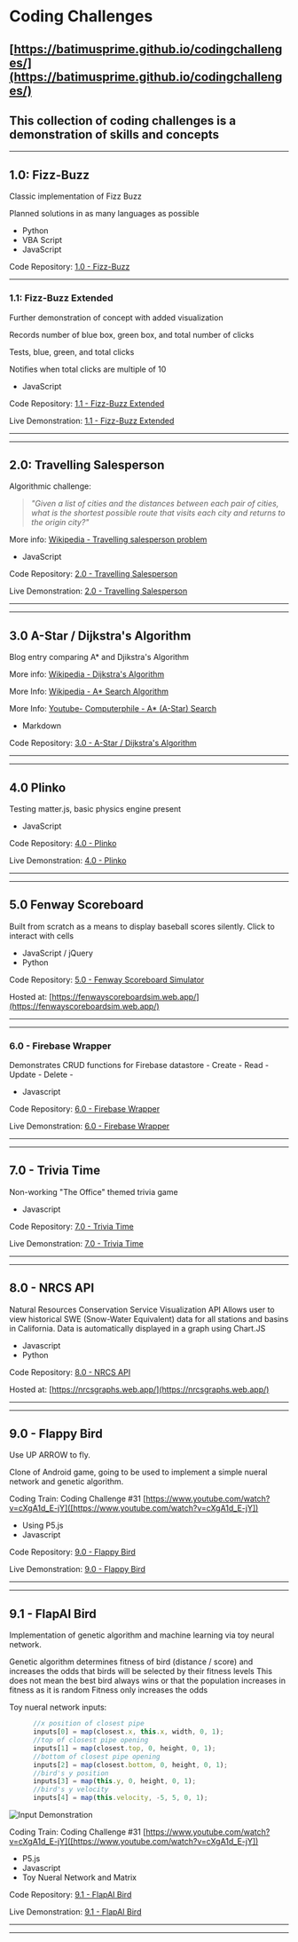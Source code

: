 # Coding Challenges
## [https://batimusprime.github.io/codingchallenges/](https://batimusprime.github.io/codingchallenges/)
## This collection of coding challenges is a demonstration of skills and concepts


----

## 1.0: Fizz-Buzz
Classic implementation of Fizz Buzz

Planned solutions in as many languages as possible

+   Python
+   VBA Script
+   JavaScript

Code Repository: [1.0 - Fizz-Buzz](/1_Fizz_Buzz)

---

### 1.1: Fizz-Buzz Extended
Further demonstration of concept with added visualization

Records number of blue box, green box, and total number of clicks

Tests, blue, green, and total clicks

Notifies when total clicks are multiple of 10

+   JavaScript

Code Repository: [1.1 - Fizz-Buzz Extended](1_Fizz_Buzz/1_1_Fizz_Buzz_Extended)

Live Demonstration: [1.1 - Fizz-Buzz Extended](https://batimusprime.github.io/codingchallenges/1_Fizz_Buzz/1_1_Fizz_Buzz_Extended/)

---

---


## 2.0: Travelling Salesperson
Algorithmic challenge:

>*"Given a list of cities and the distances between each pair of cities, what is the shortest possible route that visits each city and returns to the origin city?"*

More info: [Wikipedia - Travelling salesperson problem](https://en.wikipedia.org/wiki/Travelling_salesman_problem)

+   JavaScript

Code Repository: [2.0 - Travelling Salesperson](2_Travelling_Sales)

Live Demonstration: [2.0 - Travelling Salesperson](https://batimusprime.github.io/codingchallenges/2_Travelling_Sales/)

---

---

## 3.0 A-Star / Dijkstra's Algorithm

Blog entry comparing A* and Djikstra's Algorithm

More info: [Wikipedia - Dijkstra's Algorithm](https://en.wikipedia.org/wiki/Dijkstra%27s_algorithm)

More Info: [Wikipedia - A* Search Algorithm](https://en.wikipedia.org/wiki/A*_search_algorithm)

More Info: [Youtube- Computerphile - A* (A-Star) Search](https://youtu.be/ySN5Wnu88nE)

+   Markdown

Code Repository: [3.0 - A-Star / Dijkstra's Algorithm](3_A_Star)

---

---

## 4.0 Plinko
Testing matter.js, basic physics engine present

+   JavaScript

Code Repository: [4.0 - Plinko](4_Plinko)

Live Demonstration:  [4.0 - Plinko](https://batimusprime.github.io/codingchallenges/4_Plinko/)


---

---

## 5.0 Fenway Scoreboard
Built from scratch as a means to display baseball scores silently. Click to interact with cells

+   JavaScript / jQuery
+   Python

Code Repository: [5.0 - Fenway Scoreboard Simulator](5_Fenway_Scoreboard)

Hosted at: [https://fenwayscoreboardsim.web.app/](https://fenwayscoreboardsim.web.app/)

---

---

### 6.0 - Firebase Wrapper
Demonstrates CRUD functions for Firebase datastore
    - Create
    - Read
    - Update
    - Delete
    - 
+ Javascript

Code Repository: [6.0 - Firebase Wrapper](6_Firebase_Wrapper)

Live Demonstration: [6.0 - Firebase Wrapper](https://batimusprime.github.io/codingchallenges/6_Firebase_Wrapper)

---

---

## 7.0 - Trivia Time
Non-working "The Office" themed trivia game

+ Javascript

Code Repository: [7.0 - Trivia Time](7_Trivia_Time)

Live Demonstration: [7.0 - Trivia Time](https://batimusprime.github.io/codingchallenges/7_Trivia_Time)

---

---

## 8.0 - NRCS API
Natural Resources Conservation Service Visualization API
Allows user to view historical SWE (Snow-Water Equivalent) data for all stations and basins in California. 
Data is automatically displayed in a graph using Chart.JS

+ Javascript
+ Python

Code Repository: [8.0 - NRCS API](8_NRCS_API)

Hosted at: [https://nrcsgraphs.web.app/](https://nrcsgraphs.web.app/)

---

---

## 9.0 - Flappy Bird
Use UP ARROW to fly.

Clone of Android game, going to be used to implement a simple nueral network and genetic algorithm. 

Coding Train: Coding Challenge #31 [https://www.youtube.com/watch?v=cXgA1d_E-jY]([https://www.youtube.com/watch?v=cXgA1d_E-jY])
+ Using P5.js
+ Javascript


Code Repository: [9.0 - Flappy Bird](9_Flappy_Bird)

Live Demonstration: [9.0 - Flappy Bird](https://batimusprime.github.io/codingchallenges/9_Flappy_Bird)

---

---

## 9.1 - FlapAI Bird

Implementation of genetic algorithm and machine learning via toy neural network.

Genetic algorithm determines fitness of bird (distance / score) and increases the odds that birds will be selected by their fitness levels
This does not mean the best bird always wins or that the population increases in fitness as it is random
Fitness only increases the odds

Toy nueral network inputs:
```js
      //x position of closest pipe
      inputs[0] = map(closest.x, this.x, width, 0, 1);
      //top of closest pipe opening
      inputs[1] = map(closest.top, 0, height, 0, 1);
      //bottom of closest pipe opening
      inputs[2] = map(closest.bottom, 0, height, 0, 1);
      //bird's y position
      inputs[3] = map(this.y, 0, height, 0, 1);
      //bird's y velocity
      inputs[4] = map(this.velocity, -5, 5, 0, 1); 
```
![Input Demonstration](9_Flappy_Bird/9_1_FlapAI_Bird/demo.png "Logo Title Text 1")

Coding Train: Coding Challenge #31 [https://www.youtube.com/watch?v=cXgA1d_E-jY]([https://www.youtube.com/watch?v=cXgA1d_E-jY])
+ P5.js
+ Javascript
+ Toy Nueral Network and Matrix

Code Repository: [9.1 - FlapAI Bird](9_Flappy_Bird/9_1_FlapAI_Bird)

Live Demonstration: [9.1 - FlapAI Bird](https://batimusprime.github.io/codingchallenges/9_Flappy_Bird/9_1_FlapAI_Bird)

---

---
